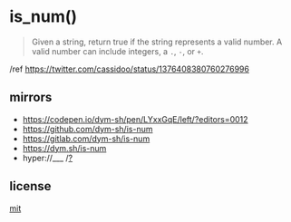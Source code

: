 # is_num()

> Given a string, return true if the string represents a valid number.
> A valid number can include integers, a `.`, `-`, or `+`.

/ref https://twitter.com/cassidoo/status/1376408380760276996


## mirrors
- https://codepen.io/dym-sh/pen/LYxxGqE/left/?editors=0012
- https://github.com/dym-sh/is-num
- https://gitlab.com/dym-sh/is-num
- https://dym.sh/is-num
- hyper://___ /[?](https://beakerbrowser.com)


## license
[mit](./license)
